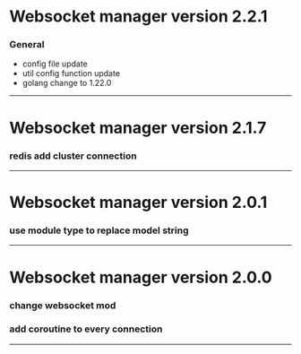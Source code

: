 # Websocket manager  version 2.2.1

### General
- config file update
- util config function update
- golang change to 1.22.0
---------------------------------------------------------


# Websocket manager  version 2.1.7

### redis add cluster connection 
---------------------------------------------------------


# Websocket manager  version 2.0.1

### use module type to replace model string
---------------------------------------------------------


# Websocket manager  version 2.0.0

### change websocket mod
### add coroutine to every connection
---------------------------------------------------------
